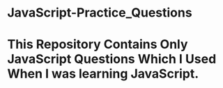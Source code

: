 # JavaScript-Practice_Questions
<h1>This Repository Contains Only JavaScript Questions Which I Used When I was learning JavaScript.</h1>
